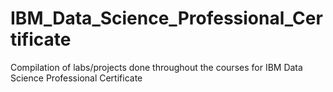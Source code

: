 # IBM_Data_Science_Professional_Certificate
 Compilation of labs/projects done throughout the courses for IBM Data Science Professional Certificate
